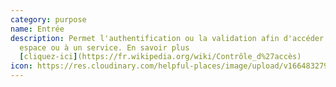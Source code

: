 ```yaml
---
category: purpose
name: Entrée
description: Permet l'authentification ou la validation afin d'accéder à un
  espace ou à un service. En savoir plus
  [cliquez-ici](https://fr.wikipedia.org/wiki/Contrôle_d%27accès)
icon: https://res.cloudinary.com/helpful-places/image/upload/v1664832795/dtpr-icons/purpose/entry_ykr8r0.svg
---
```

